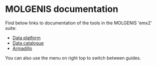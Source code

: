 # MOLGENIS documentation

Find below links to documentation of the tools in the MOLGENIS 'emx2' suite:

* [Data platform](/molgenis/)
* [Data catalogue](/catalogue/)
* [Armadillo](/armadillo/)

You can also use the menu on right top to switch between guides.
